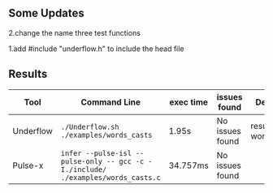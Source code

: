 ## Some Updates

2.change the name three test functions

1.add #include "underflow.h" to include the head file

## Results

|Tool|Command Line|exec time|issues found|Debug File|
|----------------|-------------------------------|-----------------------------|---------------------------|----|
|Underflow|`./Underflow.sh ./examples/words_casts`|1.95s|No issues found|results-wordcasts.txt|
|Pulse-x|`infer --pulse-isl --pulse-only -- gcc -c -I./include/ ./examples/words_casts.c`|34.757ms|No issues found||
